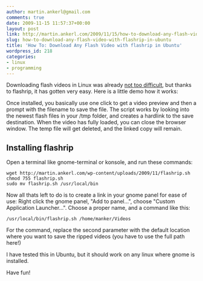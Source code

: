 ```yaml
---
author: martin.ankerl@gmail.com
comments: true
date: 2009-11-15 11:57:37+00:00
layout: post
link: http://martin.ankerl.com/2009/11/15/how-to-download-any-flash-video-with-flashrip-in-ubuntu/
slug: how-to-download-any-flash-video-with-flashrip-in-ubuntu
title: 'How To: Download Any Flash Video with flashrip in Ubuntu'
wordpress_id: 218
categories:
- linux
- programming
---
```


Downloading flash videos in Linux was already [not too difficult](http://www.youtube.com/watch?v=vxBGr2T1Ueo), but thanks to flashrip, it has gotten very easy. Here is a little demo how it works:






Once installed, you basically use one click to get a video preview and then a prompt with the filename to save the file. The script works by looking into the newest flash files in your /tmp folder, and creates a hardlink to the save destination. When the video has fully loaded, you can close the browser window. The temp file will get deleted, and the linked copy will remain.



## Installing flashrip


Open a terminal like gnome-terminal or konsole, and run these commands:

    
    wget http://martin.ankerl.com/wp-content/uploads/2009/11/flashrip.sh
    chmod 755 flashrip.sh
    sudo mv flashrip.sh /usr/local/bin



Now all thats left to do is to create a link in your gnome panel for ease of use: Right click the gnome panel, "Add to panel...", choose "Custom Application Launcher...". Choose a proper name, and a command like this: 
    
    /usr/local/bin/flashrip.sh /home/manker/Videos


For the command, replace the second parameter with the default location where you want to save the ripped videos (you have to use the full path here!)

I have tested this in Ubuntu, but it should work on any linux where gnome is installed.

Have fun!
